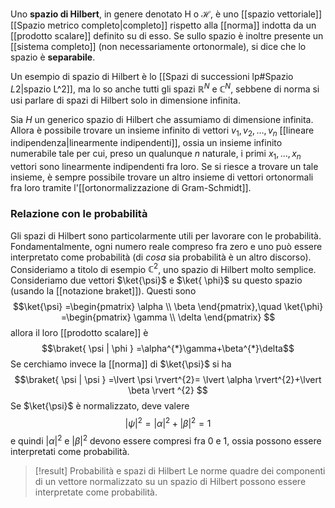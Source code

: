 Uno **spazio di Hilbert**, in genere denotato $\mathrm{H}$ o $\mathcal{H}$, è uno [[spazio vettoriale]] [[Spazio metrico completo|completo]] rispetto alla [[norma]] indotta da un [[prodotto scalare]] definito su di esso. Se sullo spazio è inoltre presente un [[sistema completo]] (non necessariamente ortonormale), si dice che lo spazio è **separabile**.

Un esempio di spazio di Hilbert è lo [[Spazi di successioni lp#Spazio $L {2}$|spazio L^2]], ma lo so anche tutti gli spazi $\mathbb{R}^{N}$ e $\mathbb{C}^{N}$, sebbene di norma si usi parlare di spazi di Hilbert solo in dimensione infinita.

Sia $H$ un generico spazio di Hilbert che assumiamo di dimensione infinita. Allora è possibile trovare un insieme infinito di vettori $v_{1},v_{2},\ldots,v_{n}$ [[lineare indipendenza|linearmente indipendenti]], ossia un insieme infinito numerabile tale per cui, preso un qualunque $n$ naturale, i primi $x_{1},\ldots,x_{n}$ vettori sono linearmente indipendenti fra loro. Se si riesce a trovare un tale insieme, è sempre possibile trovare un altro insieme di vettori ortonormali fra loro tramite l'[[ortonormalizzazione di Gram-Schmidt]].
### Relazione con le probabilità
Gli spazi di Hilbert sono particolarmente utili per lavorare con le probabilità. Fondamentalmente, ogni numero reale compreso fra zero e uno può essere interpretato come probabilità (di *cosa* sia probabilità è un altro discorso). Consideriamo a titolo di esempio $\mathbb{C}^{2}$, uno spazio di Hilbert molto semplice. Consideriamo due vettori $\ket{\psi}$ e $\ket{ \phi}$ su questo spazio (usando la [[notazione braket]]). Questi sono
$$\ket{\psi} =\begin{pmatrix}
\alpha \\
\beta
\end{pmatrix},\quad
\ket{\phi} =\begin{pmatrix}
\gamma \\
\delta
\end{pmatrix} $$
allora il loro [[prodotto scalare]] è
$$\braket{ \psi | \phi } =\alpha^{*}\gamma+\beta^{*}\delta$$
Se cerchiamo invece la [[norma]] di $\ket{\psi}$ si ha
$$\braket{ \psi | \psi } =\lvert \psi \rvert^{2}= \lvert \alpha \rvert^{2}+\lvert \beta \rvert ^{2} $$
Se $\ket{\psi}$ è normalizzato, deve valere
$$\lvert \psi \rvert ^{2}=\lvert \alpha \rvert ^{2}+\lvert \beta \rvert ^{2}=1$$
e quindi $\lvert  \alpha \rvert^{2}$ e $\lvert  \beta \rvert^{2}$ devono essere compresi fra 0 e 1, ossia possono essere interpretati come probabilità.

> [!result] Probabilità e spazi di Hilbert
> Le norme quadre dei componenti di un vettore normalizzato su un spazio di Hilbert possono essere interpretate come probabilità.
